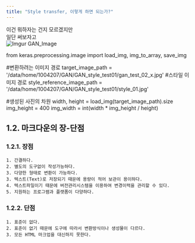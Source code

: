 ```yaml
---
title: "Style transfer, 이렇게 하면 되는가?"
---
```

이건 뭐하자는 건지 모르겠지만<br> 
일단 써보자고<br>
![Imgur](https://i.imgur.com/pkX4Hjb.jpg)
GAN_Image

from keras.preprocessing.image import load_img, img_to_array, save_img

#변환하려는 이미지 경로
target_image_path = '/data/home/1004207/GAN/GAN_style_test01/gan_test_02_x.jpg'
#스타일 이미지 경로
style_reference_image_path = '/data/home/1004207/GAN/GAN_style_test01/style_01.jpg'

#생성된 사진의 차원
width, height = load_img(target_image_path).size
img_height = 400
img_width = int(width * img_height / height)


## 1.2. 마크다운의 장-단점
### 1.2.1. 장점
	1. 간결하다.
	2. 별도의 도구없이 작성가능하다.
	3. 다양한 형태로 변환이 가능하다.
	3. 텍스트(Text)로 저장되기 때문에 용량이 적어 보관이 용이하다.
	4. 텍스트파일이기 때문에 버전관리시스템을 이용하여 변경이력을 관리할 수 있다.
	5. 지원하는 프로그램과 플랫폼이 다양하다.
### 1.2.2. 단점
	1. 표준이 없다.
	2. 표준이 없기 때문에 도구에 따라서 변환방식이나 생성물이 다르다.
	3. 모든 HTML 마크업을 대신하지 못한다.

